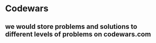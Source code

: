 # Codewars

## we would store problems and solutions to different levels of problems on codewars.com
